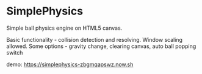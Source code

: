 # SimplePhysics
Simple ball physics engine on HTML5 canvas.

Basic functionality - collision detection and resolving. Window scaling allowed.
Some options - gravity change, clearing canvas, auto ball popping switch

demo: https://simplephysics-zbgmqapswz.now.sh
